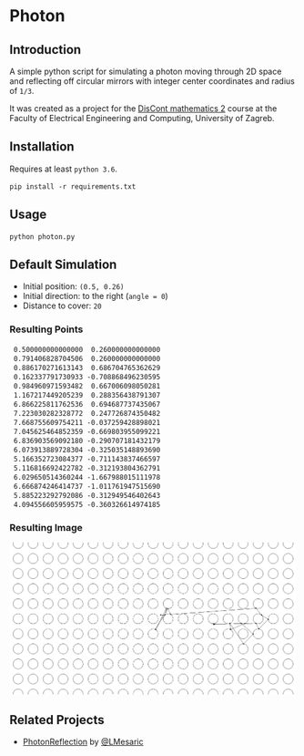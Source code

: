 # Photon

## Introduction

A simple python script for simulating a photon moving through
2D space and reflecting off circular mirrors with integer center
coordinates and radius of `1/3`.

It was created as a project for the [DisCont mathematics 2](https://www.fer.unizg.hr/en/course/dismat2)
course at the Faculty of Electrical Engineering and Computing, University of Zagreb.

## Installation

Requires at least `python 3.6`.

```
pip install -r requirements.txt
```

## Usage

```
python photon.py
```

## Default Simulation

 * Initial position: `(0.5, 0.26)`
 * Initial direction: to the right (`angle = 0`)
 * Distance to cover: `20`

### Resulting Points

```
 0.500000000000000  0.260000000000000
 0.791406828704506  0.260000000000000
 0.886170271613143  0.686704765362629
 0.162337791730933 -0.708868496230595
 0.984960971593482  0.667006098050281
 1.167217449205239  0.288356438791307
 6.866225811762536  0.694687737435067
 7.223030282328772  0.247726874350482
 7.668755609754211 -0.037259428898021
 7.045625464852359 -0.669803955099221
 6.836903569092180 -0.290707181432179
 6.073913889728304 -0.325035148893690
 5.166352723084377 -0.711143837466597
 5.116816692422782 -0.312193804362791
 6.029650514360244 -1.667988015111978
 6.666874246414737 -1.011761947515690
 5.885223292792086 -0.312949546402643
 4.094556605959575 -0.360326614974185
```

### Resulting Image

![images/result.png](images/result.png)

## Related Projects

 * [PhotonReflection](https://github.com/LMesaric/PhotonReflection) by [@LMesaric](https://github.com/LMesaric)
